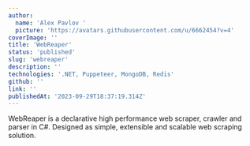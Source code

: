 ```yaml
---
author:
  name: 'Alex Pavlov '
  picture: 'https://avatars.githubusercontent.com/u/6662454?v=4'
coverImage: ''
title: 'WebReaper'
status: 'published'
slug: 'webreaper'
description: ''
technologies: '.NET, Puppeteer, MongoDB, Redis'
github: ''
link: ''
publishedAt: '2023-09-29T18:37:19.314Z'
---
```


WebReaper is a declarative high performance web scraper, crawler and parser in C#. Designed as simple, extensible and scalable web scraping solution.

